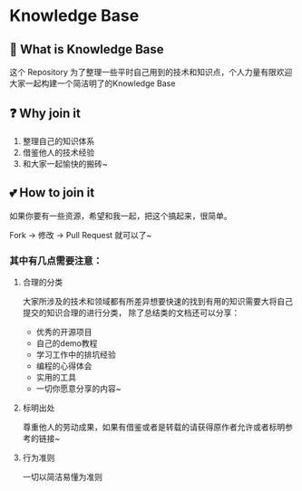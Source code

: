 # Knowledge Base

## 🤝 What is Knowledge Base

这个 Repository 为了整理一些平时自己用到的技术和知识点，个人力量有限欢迎大家一起构建一个简洁明了的Knowledge Base

## ❓ Why join it

1. 整理自己的知识体系
2. 借鉴他人的技术经验
3. 和大家一起愉快的搬砖~

## 💕 How to join it

如果你要有一些资源，希望和我一起，把这个搞起来，很简单。

Fork -> 修改 -> Pull Request 就可以了~

### 其中有几点需要注意：

1. 合理的分类

   大家所涉及的技术和领域都有所差异想要快速的找到有用的知识需要大将自己提交的知识合理的进行分类， 除了总结类的文档还可以分享：

   - 优秀的开源项目
   - 自己的demo教程
   - 学习工作中的排坑经验
   - 编程的心得体会
   - 实用的工具
   - 一切你愿意分享的内容~
2. 标明出处

   尊重他人的劳动成果，如果有借鉴或者是转载的请获得原作者允许或者标明参考的链接~

3. 行为准则

   一切以简洁易懂为准则
